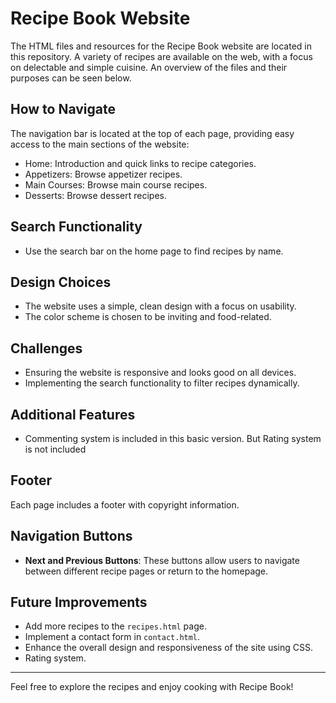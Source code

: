 # Recipe Book Website

The HTML files and resources for the Recipe Book website are located in this repository. A variety of recipes are available on the web, with a focus on delectable and simple cuisine. An overview of the files and their purposes can be seen below.


## How to Navigate
The navigation bar is located at the top of each page, providing easy access to the main sections of the website:
- Home: Introduction and quick links to recipe categories.
- Appetizers: Browse appetizer recipes.
- Main Courses: Browse main course recipes.
- Desserts: Browse dessert recipes.

## Search Functionality
- Use the search bar on the home page to find recipes by name.

## Design Choices
- The website uses a simple, clean design with a focus on usability.
- The color scheme is chosen to be inviting and food-related.

## Challenges
- Ensuring the website is responsive and looks good on all devices.
- Implementing the search functionality to filter recipes dynamically.

## Additional Features
- Commenting system is included in this basic version. But Rating system is not included

## Footer
Each page includes a footer with copyright information.

## Navigation Buttons
- **Next and Previous Buttons**: These buttons allow users to navigate between different recipe pages or return to the homepage.

## Future Improvements
- Add more recipes to the `recipes.html` page.
- Implement a contact form in `contact.html`.
- Enhance the overall design and responsiveness of the site using CSS.
- Rating system.

---

Feel free to explore the recipes and enjoy cooking with Recipe Book!
